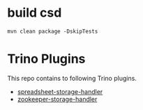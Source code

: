 # build csd
```aspectj
mvn clean package -DskipTests
```

# Trino Plugins

This repo contains to following Trino plugins.

 - [spreadsheet-storage-handler](https://github.com/fortitudetec/trino-plugins/tree/master/spreadsheet-storage-handler "spreadsheet-storage-handler")
 - [zookeeper-storage-handler](https://github.com/fortitudetec/trino-plugins/tree/master/zookeeper-storage-handler "zookeeper-storage-handler")
